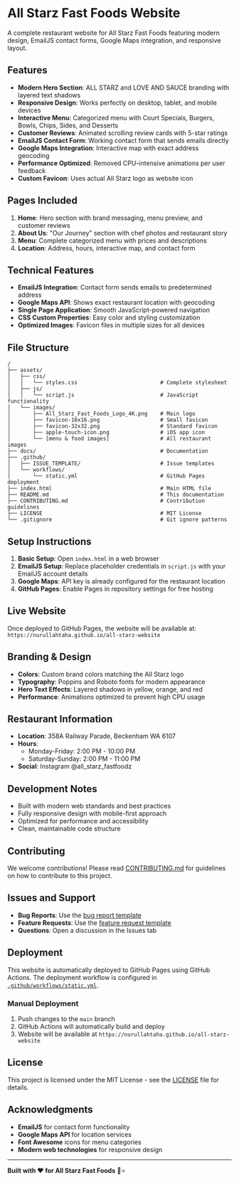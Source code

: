 # All Starz Fast Foods Website

A complete restaurant website for All Starz Fast Foods featuring modern design, EmailJS contact forms, Google Maps integration, and responsive layout.

## Features

- **Modern Hero Section**: ALL STARZ and LOVE AND SAUCE branding with layered text shadows
- **Responsive Design**: Works perfectly on desktop, tablet, and mobile devices
- **Interactive Menu**: Categorized menu with Court Specials, Burgers, Bowls, Chips, Sides, and Desserts
- **Customer Reviews**: Animated scrolling review cards with 5-star ratings
- **EmailJS Contact Form**: Working contact form that sends emails directly
- **Google Maps Integration**: Interactive map with exact address geocoding
- **Performance Optimized**: Removed CPU-intensive animations per user feedback
- **Custom Favicon**: Uses actual All Starz logo as website icon

## Pages Included

1. **Home**: Hero section with brand messaging, menu preview, and customer reviews
2. **About Us**: "Our Journey" section with chef photos and restaurant story
3. **Menu**: Complete categorized menu with prices and descriptions
4. **Location**: Address, hours, interactive map, and contact form

## Technical Features

- **EmailJS Integration**: Contact form sends emails to predetermined address
- **Google Maps API**: Shows exact restaurant location with geocoding
- **Single Page Application**: Smooth JavaScript-powered navigation
- **CSS Custom Properties**: Easy color and styling customization
- **Optimized Images**: Favicon files in multiple sizes for all devices

## File Structure

```
/
├── assets/
│   ├── css/
│   │   └── styles.css                          # Complete stylesheet
│   ├── js/
│   │   └── script.js                           # JavaScript functionality
│   └── images/
│       ├── All_Starz_Fast_Foods_Logo_4K.png    # Main logo
│       ├── favicon-16x16.png                   # Small favicon
│       ├── favicon-32x32.png                   # Standard favicon
│       ├── apple-touch-icon.png                # iOS app icon
│       └── [menu & food images]                # All restaurant images
├── docs/                                       # Documentation
├── .github/
│   ├── ISSUE_TEMPLATE/                         # Issue templates
│   └── workflows/
│       └── static.yml                          # GitHub Pages deployment
├── index.html                                  # Main HTML file
├── README.md                                   # This documentation
├── CONTRIBUTING.md                             # Contribution guidelines
├── LICENSE                                     # MIT License
└── .gitignore                                  # Git ignore patterns
```

## Setup Instructions

1. **Basic Setup**: Open `index.html` in a web browser
2. **EmailJS Setup**: Replace placeholder credentials in `script.js` with your EmailJS account details
3. **Google Maps**: API key is already configured for the restaurant location
4. **GitHub Pages**: Enable Pages in repository settings for free hosting

## Live Website

Once deployed to GitHub Pages, the website will be available at:
`https://nurullahtaha.github.io/all-starz-website`

## Branding & Design

- **Colors**: Custom brand colors matching the All Starz logo
- **Typography**: Poppins and Roboto fonts for modern appearance  
- **Hero Text Effects**: Layered shadows in yellow, orange, and red
- **Performance**: Animations optimized to prevent high CPU usage

## Restaurant Information

- **Location**: 358A Railway Parade, Beckenham WA 6107
- **Hours**: 
  - Monday-Friday: 2:00 PM - 10:00 PM
  - Saturday-Sunday: 2:00 PM - 11:00 PM
- **Social**: Instagram @all_starz_fastfoodz

## Development Notes

- Built with modern web standards and best practices
- Fully responsive design with mobile-first approach
- Optimized for performance and accessibility
- Clean, maintainable code structure

## Contributing

We welcome contributions! Please read [CONTRIBUTING.md](CONTRIBUTING.md) for guidelines on how to contribute to this project.

## Issues and Support

- **Bug Reports**: Use the [bug report template](.github/ISSUE_TEMPLATE/bug_report.md)
- **Feature Requests**: Use the [feature request template](.github/ISSUE_TEMPLATE/feature_request.md)
- **Questions**: Open a discussion in the Issues tab

## Deployment

This website is automatically deployed to GitHub Pages using GitHub Actions. The deployment workflow is configured in [`.github/workflows/static.yml`](.github/workflows/static.yml).

### Manual Deployment

1. Push changes to the `main` branch
2. GitHub Actions will automatically build and deploy
3. Website will be available at `https://nurullahtaha.github.io/all-starz-website`

## License

This project is licensed under the MIT License - see the [LICENSE](LICENSE) file for details.

## Acknowledgments

- **EmailJS** for contact form functionality
- **Google Maps API** for location services
- **Font Awesome** icons for menu categories
- **Modern web technologies** for responsive design

---

**Built with ❤️ for All Starz Fast Foods** 🍔⭐
